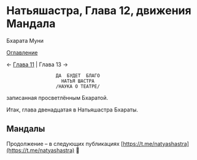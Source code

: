# Натьяшастра, Глава 12, движения Мандала

Бхарата Муни

[Оглавление](/dance)

← [Глава 11](/dance/ns-ch11) | Глава 13 →

                      ДА  БУДЕТ  БЛАГО
                        НАТЬЯ ШАСТРА
                      /НАУКА О ТЕАТРЕ/

записанная просветлённым Бхаратой.

Итак, глава двенадцатая в Натьяшастра Бхараты.

## Мандалы


Продолжение – в следующих публикациях [https://t.me/natyashastra](https://t.me/natyashastra) 🙏

